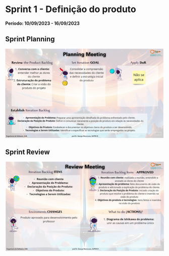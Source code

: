 # Sprint 1 - Definição do produto

**Período: 10/09/2023 - 16/09/2023**

## Sprint Planning

![Sprint Planning da sprint 1](../../assets/templates_reunioes_sprint/sprint1/planning.jpg)

## Sprint Review

![Sprint Review da sprint 1](../../assets/templates_reunioes_sprint/sprint1/review.jpg)

<!-- ## Sprint Retrospective

![Sprint Retrospective da sprint 0](../../assets/templates_reunioes_sprint/Sprint_Retrospective11_11.png) -->
